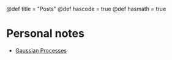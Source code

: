 @def title = "Posts"
@def hascode = true
@def hasmath = true

# Personal notes

- [Gaussian Processes](/gp/)
